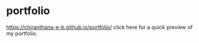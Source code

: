 # portfolio

https://chiranthana-e-b.github.io/portfolio/ click here for a quick preview of my portfolio.
